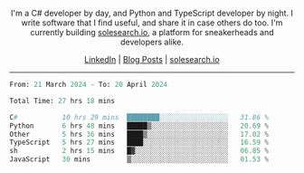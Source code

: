 <p align="center">I'm a C# developer by day, and Python and TypeScript developer by night. I write software that I find useful, and share it in case others do too. I'm currently building <a href="https://solesearch.io">solesearch.io</a>, a platform for sneakerheads and developers alike.</p>
<p align="center">
  <a href="https://www.linkedin.com/in/peter-rauscher">LinkedIn</a>
  |
  <a href="https://dev.to/peterrauscher">Blog Posts</a>
  |
  <a href="https://solesearch.io">solesearch.io</a>
</p>
<hr/>
<!--START_SECTION:waka-->

```python
From: 21 March 2024 - To: 20 April 2024

Total Time: 27 hrs 18 mins

C#           10 hrs 29 mins  ████████░░░░░░░░░░░░░░░░░   31.86 %
Python       6 hrs 48 mins   █████▒░░░░░░░░░░░░░░░░░░░   20.69 %
Other        5 hrs 36 mins   ████▒░░░░░░░░░░░░░░░░░░░░   17.02 %
TypeScript   5 hrs 27 mins   ████░░░░░░░░░░░░░░░░░░░░░   16.59 %
sh           2 hrs 15 mins   █▓░░░░░░░░░░░░░░░░░░░░░░░   06.85 %
JavaScript   30 mins         ▒░░░░░░░░░░░░░░░░░░░░░░░░   01.53 %
```

<!--END_SECTION:waka-->
